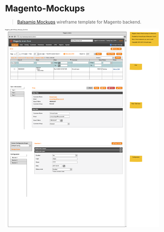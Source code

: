 # Magento-Mockups

> [Balsamiq Mockups](https://www.balsamiq.com/products/mockups) wireframe template for Magento backend.

![Magento_AdminPanel_Mockups_Controls.png](Magento_AdminPanel_Mockups_Controls.png "Magento_AdminPanel_Mockups_Controls.png")
